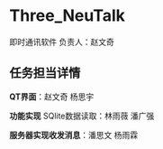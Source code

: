 # Three_NeuTalk
即时通讯软件
负责人：赵文奇
## 任务担当详情
**QT界面**：赵文奇 杨思宇

**功能实现** SQlite数据读取：林雨薇 潘广强 

**服务器实现收发消息**：潘思文 杨雨霖


